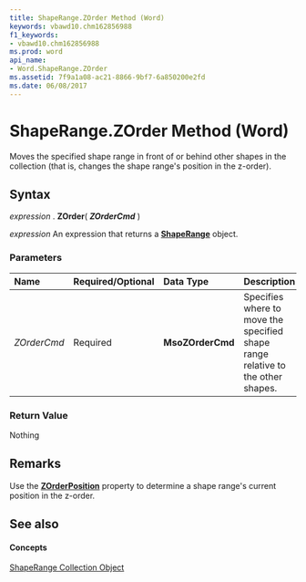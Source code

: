 ```yaml
---
title: ShapeRange.ZOrder Method (Word)
keywords: vbawd10.chm162856988
f1_keywords:
- vbawd10.chm162856988
ms.prod: word
api_name:
- Word.ShapeRange.ZOrder
ms.assetid: 7f9a1a08-ac21-8866-9bf7-6a850200e2fd
ms.date: 06/08/2017
---
```



# ShapeRange.ZOrder Method (Word)

Moves the specified shape range in front of or behind other shapes in the collection (that is, changes the shape range's position in the z-order).


## Syntax

 _expression_ . **ZOrder**( **_ZOrderCmd_** )

 _expression_ An expression that returns a **[ShapeRange](Word.shaperange.md)** object.


### Parameters



|**Name**|**Required/Optional**|**Data Type**|**Description**|
|:-----|:-----|:-----|:-----|
| _ZOrderCmd_|Required| **MsoZOrderCmd**|Specifies where to move the specified shape range relative to the other shapes.|

### Return Value

Nothing


## Remarks

Use the  **[ZOrderPosition](Word.ShapeRange.ZOrderPosition.md)** property to determine a shape range's current position in the z-order.


## See also


#### Concepts


[ShapeRange Collection Object](Word.shaperange.md)

